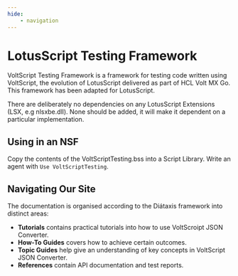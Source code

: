 ```yaml
---
hide:
    - navigation
---
```

# LotusScript Testing Framework

VoltScript Testing Framework is a framework for testing code written using VoltScript, the evolution of LotusScript delivered as part of HCL Volt MX Go. This framework has been adapted for LotusScript.

There are deliberately no dependencies on any LotusScript Extensions (LSX, e.g nlsxbe.dll). None should be added, it will make it dependent on a particular implementation.

## Using in an NSF

Copy the contents of the VoltScriptTesting.bss into a Script Library. Write an agent with `Use VoltScriptTesting`.

## Navigating Our Site

The documentation is organised according to the Diátaxis framework into distinct areas:

- **Tutorials** contains practical tutorials into how to use VoltScroipt JSON Converter.
- **How-To Guides** covers how to achieve certain outcomes.
- **Topic Guides** help give an understanding of key concepts in VoltScript JSON Converter.
- **References** contain API documentation and test reports.
